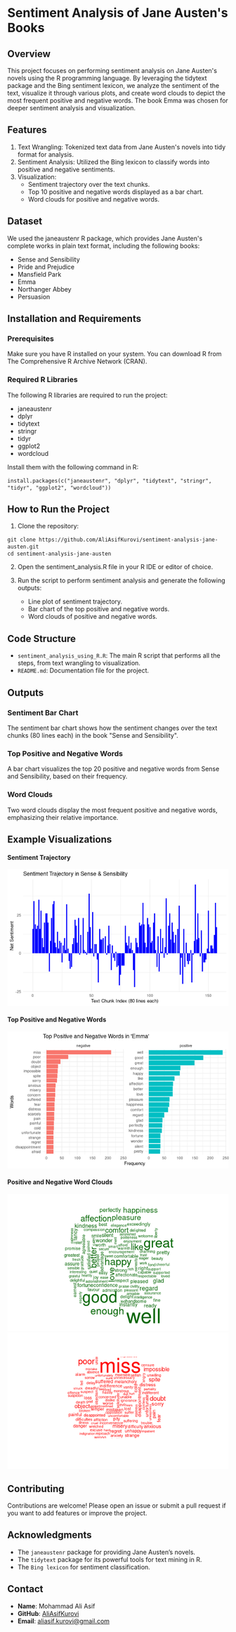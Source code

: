 # Sentiment Analysis of Jane Austen's Books

## Overview
This project focuses on performing sentiment analysis on Jane Austen's novels using the R programming language. By leveraging the tidytext package and the Bing sentiment lexicon, we analyze the sentiment of the text, visualize it through various plots, and create word clouds to depict the most frequent positive and negative words.
The book Emma was chosen for deeper sentiment analysis and visualization.

## Features
1. Text Wrangling: Tokenized text data from Jane Austen's novels into tidy format for analysis.
2. Sentiment Analysis: Utilized the Bing lexicon to classify words into positive and negative sentiments.
3. Visualization:
    - Sentiment trajectory over the text chunks.
    - Top 10 positive and negative words displayed as a bar chart.
    - Word clouds for positive and negative words.

## Dataset
We used the janeaustenr R package, which provides Jane Austen's complete works in plain text format, including the following books:
- Sense and Sensibility
- Pride and Prejudice
- Mansfield Park
- Emma
- Northanger Abbey
- Persuasion

## Installation and Requirements
### Prerequisites
Make sure you have R installed on your system. You can download R from The Comprehensive R Archive Network (CRAN).

### Required R Libraries
The following R libraries are required to run the project:
- janeaustenr
- dplyr
- tidytext
- stringr
- tidyr
- ggplot2
- wordcloud

Install them with the following command in R:
```
install.packages(c("janeaustenr", "dplyr", "tidytext", "stringr", "tidyr", "ggplot2", "wordcloud"))
```

## How to Run the Project
1. Clone the repository:

```
git clone https://github.com/AliAsifKurovi/sentiment-analysis-jane-austen.git
cd sentiment-analysis-jane-austen
```

2. Open the sentiment_analysis.R file in your R IDE or editor of choice.

3. Run the script to perform sentiment analysis and generate the following outputs:
    - Line plot of sentiment trajectory.
    - Bar chart of the top positive and negative words.
    - Word clouds of positive and negative words.

## Code Structure
* `sentiment_analysis_using_R.R`: The main R script that performs all the steps, from text wrangling to visualization.
* `README.md`: Documentation file for the project.

## Outputs
### Sentiment Bar Chart
The sentiment bar chart shows how the sentiment changes over the text chunks (80 lines each) in the book "Sense and Sensibility".

### Top Positive and Negative Words
A bar chart visualizes the top 20 positive and negative words from Sense and Sensibility, based on their frequency.

### Word Clouds
Two word clouds display the most frequent positive and negative words, emphasizing their relative importance.

## Example Visualizations
#### Sentiment Trajectory
![Sentiment Trajectory](https://github.com/AliAsifKurovi/Sentiment-Analysis-of-Jane-Austen-s-Books/blob/main/Output%202.png)
#### Top Positive and Negative Words
![Positive and Nagative Words](https://github.com/AliAsifKurovi/Sentiment-Analysis-of-Jane-Austen-s-Books/blob/main/Output%201.png)
#### Positive and Negative Word Clouds
![Word Cloud Positive](https://github.com/AliAsifKurovi/Sentiment-Analysis-of-Jane-Austen-s-Books/blob/main/Output%204.png)
![Word Cloud Negative](https://github.com/AliAsifKurovi/Sentiment-Analysis-of-Jane-Austen-s-Books/blob/main/Output%203.png)

## Contributing
Contributions are welcome! Please open an issue or submit a pull request if you want to add features or improve the project.

## Acknowledgments
- The `janeaustenr` package for providing Jane Austen’s novels.
- The `tidytext` package for its powerful tools for text mining in R.
- The `Bing lexicon` for sentiment classification.

## Contact
- **Name**: Mohammad Ali Asif
- **GitHub**: [AliAsifKurovi](https://github.com/AliAsifKurovi)  
- **Email**: aliasif.kurovi@gmail.com
